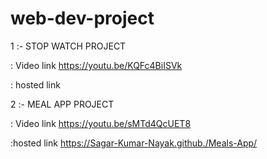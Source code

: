 # web-dev-project

1 :- STOP WATCH PROJECT

: Video link 
https://youtu.be/KQFc4BiISVk

: hosted link


2 :- MEAL APP PROJECT

: Video link
https://youtu.be/sMTd4QcUET8

:hosted link
https://Sagar-Kumar-Nayak.github./Meals-App/
